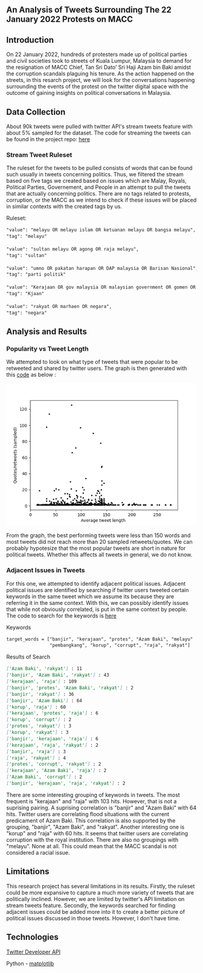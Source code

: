 ## An Analysis of Tweets Surrounding The 22 January 2022 Protests on MACC 

## Introduction

On 22 January 2022, hundreds of protesters made up of political parties and civil societies took to streets of Kuala Lumpur, Malaysia to demand for the resignation of MACC Chief, Tan Sri Dato’ Sri Haji Azam bin Baki amidst the corruption scandals plaguing his tenure. As the action happened on the streets, in this resarch project, we will look for the conversations happening surrounding the events of the protest on the twitter digital space with the outcome of gaining insights on political conversations in Malaysia.

## Data Collection

About 90k tweets were pulled with twitter API's stream tweets feature with about 5% sampled for the dataset. The code for streaming the tweets can be found in the project repo: [here](https://github.com/tehcanai/Protest-tweets-sat-22/blob/6c17d6b31cbeb5df3cc787280fcd01c0d60a969d/stream_tweets.py)

### Stream Tweet Ruleset

The ruleset for the tweets to be pulled consists of words that can be found such usually in tweets concerning politics. Thus, we filtered the stream based on five tags we created based on issues which are Malay, Royals, Political Parties, Governement, and People in an attempt to pull the tweets that are actually concerning politics. There are no tags related to protests, corruption, or the MACC as we intend to check if these issues will be placed in similar contexts with the created tags by us.

Ruleset:
```markdown
"value": "melayu OR melayu islam OR ketuanan melayu OR bangsa melayu",
"tag": "melayu"

"value": "sultan melayu OR agong OR raja melayu",
"tag": "sultan"
 
"value": "umno OR pakatan harapan OR DAP malaysia OR Barisan Nasional",
"tag": "parti politik"

"value": "Kerajaan OR gov malaysia OR malaysian government OR gomen OR kjaan",
"tag": "Kjaan"
 
"value": "rakyat OR marhaen OR negara",
"tag": "negara"
 ```
## Analysis and Results

### Popularity vs Tweet Length

We attempted to look on what type of tweets that were popular to be retweeted and shared by twitter users. The graph is then generated with this [code](https://github.com/tehcanai/Protest-tweets-sat-22/blob/f2da65412b4fd8fd0b8b5892bb25fea063fdaf70/twitter_graph.py) as below :

![graph-popularity-length](img/Figure_1.png)

From the graph, the best performing tweets were less than 150 words and most tweets did not reach more than 20 sampled retweets/quotes. We can probably hypotesize that the most popular tweets are short in nature for political tweets. Whether this affects all tweets in general, we do not know.

### Adjacent Issues in Tweets

For this one, we attempted to identify adjacent political issues. Adjacent political issues are identified by searching if twitter users tweeted certain keywords in the same tweet which we assume its because they are referring it in the same context. With this, we can possibly identify issues that while not obviously correlated, is put in the same context by people. The code to search for the keywords is [here](https://github.com/tehcanai/Protest-tweets-sat-22/blob/f2da65412b4fd8fd0b8b5892bb25fea063fdaf70/twitter_graph.py)

Keywords
```markdown
target_words = ["banjir", "kerajaan", "protes", "Azam Baki", "melayu"
                "pembangkang", "korup", "corrupt", "raja", "rakyat"]
```

Results of Search
```markdown
['Azam Baki', 'rakyat'] : 11
['banjir', 'Azam Baki', 'rakyat'] : 43
['kerajaan', 'raja'] : 109
['banjir', 'protes', 'Azam Baki', 'rakyat'] : 2
['banjir', 'rakyat'] : 36
['banjir', 'Azam Baki'] : 64
['korup', 'raja'] : 60
['kerajaan', 'protes', 'raja'] : 6
['korup', 'corrupt'] : 2
['protes', 'rakyat'] : 3
['korup', 'rakyat'] : 3
['banjir', 'kerajaan', 'raja'] : 6
['kerajaan', 'raja', 'rakyat'] : 2
['banjir', 'raja'] : 3
['raja', 'rakyat'] : 4
['protes', 'corrupt', 'rakyat'] : 2
['kerajaan', 'Azam Baki', 'raja'] : 2
['Azam Baki', 'corrupt'] : 2
['banjir', 'kerajaan', 'raja', 'rakyat'] : 2
```

There are some interesting grouping of keywords in tweets. The most frequent is "kerajaan" and "raja" with 103 hits. However, that is not a suprising pairing. A suprising correlation is "banjir" and "Azam Baki" with 64 hits. Twitter users are correlating flood situations with the current predicament of Azam Baki. This correlation is also supported by the grouping, "banjir", "Azam Baki", and "rakyat". Another interesting one is "korup" and "raja" with 60 hits. It seems that twitter users are correlating corruption with the royal institution. There are also no groupings with "melayu". None at all. This could mean that the MACC scandal is not considered a racial issue.

## Limitations

This research project has several limitations in its results. Firstly, the ruleset could be more expansive to capture a much more variety of tweets that are politically inclined. However, we are limited by twitter's API limitation on stream tweets feature. Secondly, the keywords searched for finding adjacent issues could be added more into it to create a better picture of political issues discussed in those tweets.  However, I don't have time.

## Technologies

[Twitter Developer API](https://developer.twitter.com/en)

Python - [matplotlib](https://matplotlib.org/)
